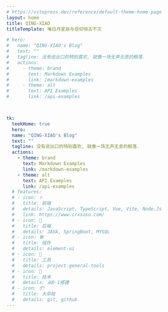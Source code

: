 ```yaml
---
# https://vitepress.dev/reference/default-theme-home-page
layout: home
title: QING-XIAO
titleTemplate: 唯日月星辰与信仰恒古不灭

# hero:
#   name: "QING-XIAO's Blog"
#   text: ""
#   tagline: 没有说出口的特别喜欢, 就像一场无声无息的鲸落.
#   actions:
#     - theme: brand
#       text: Markdown Examples
#       link: /markdown-examples
#     - theme: alt
#       text: API Examples
#       link: /api-examples



tk:
  teekHome: true
  hero:
  name: "QING-XIAO's Blog"
  text: ""
  tagline: 没有说出口的特别喜欢, 就像一场无声无息的鲸落.
  actions:
    - theme: brand
      text: Markdown Examples
      link: /markdown-examples
    - theme: alt
      text: API Examples
      link: /api-examples
  # features:
  # - icon: ⚡️
  #   title: 前端
  #   details: JavaScript, TypeScript, Vue, Vite, Node.Js
  #   link: https://www.crxsoso.com/
  # - icon: 🖖
  #   title: 后端
  #   details: JAVA, SpringBoot, MYSQL
  # - icon: 🛠️
  #   title: 组件
  #   details: element-ui
  # - icon: 🔧
  #   title: 工具
  #   details: project-general-tools
  # - icon: 🧱 
  #   title: 技术
  #   details: 从0-1搭建
  # - icon: 📦
  #   title: 大杂烩
  #   details: git, github
---
```




<!-- 五彩纸屑组件 -->
<confetti />
